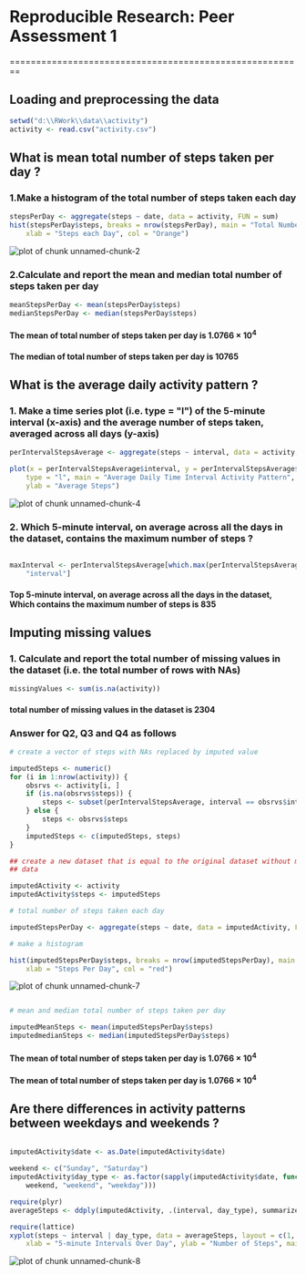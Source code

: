 # Reproducible Research: Peer Assessment 1
========================================================

## Loading and preprocessing the data


```r
setwd("d:\\RWork\\data\\activity")
activity <- read.csv("activity.csv")
```


## What is mean total number of steps taken per day ?

### 1.Make a histogram of the total number of steps taken each day


```r
stepsPerDay <- aggregate(steps ~ date, data = activity, FUN = sum)
hist(stepsPerDay$steps, breaks = nrow(stepsPerDay), main = "Total Number of Steps Each Day", 
    xlab = "Steps each Day", col = "Orange")
```

![plot of chunk unnamed-chunk-2](figure/unnamed-chunk-2.png) 


### 2.Calculate and report the mean and median total number of steps taken per day

```r
meanStepsPerDay <- mean(stepsPerDay$steps)
medianStepsPerDay <- median(stepsPerDay$steps)
```


#### The mean of total number of steps taken per day is 1.0766 &times; 10<sup>4</sup>
#### The median of total number of steps taken per day is 10765




## What is the average daily activity pattern ?

### 1. Make a time series plot (i.e. type = "l") of the 5-minute interval (x-axis) and the average number of steps taken, averaged across all days (y-axis)


```r
perIntervalStepsAverage <- aggregate(steps ~ interval, data = activity, FUN = mean)

plot(x = perIntervalStepsAverage$interval, y = perIntervalStepsAverage$steps, 
    type = "l", main = "Average Daily Time Interval Activity Pattern", xlab = "5-minute Intervals", 
    ylab = "Average Steps")
```

![plot of chunk unnamed-chunk-4](figure/unnamed-chunk-4.png) 



### 2. Which 5-minute interval, on average across all the days in the dataset, contains the maximum number of steps ?


```r

maxInterval <- perIntervalStepsAverage[which.max(perIntervalStepsAverage$steps), 
    "interval"]
```



#### Top 5-minute interval, on average across all the days in the dataset, Which  contains the maximum number of steps is 835



## Imputing missing values


### 1. Calculate and report the total number of missing values in the dataset (i.e. the total number of rows with NAs)

```r
missingValues <- sum(is.na(activity))
```


#### total number of missing values in the dataset is 2304


### Answer for Q2, Q3 and Q4 as follows


```r
# create a vector of steps with NAs replaced by imputed value

imputedSteps <- numeric()
for (i in 1:nrow(activity)) {
    obsrvs <- activity[i, ]
    if (is.na(obsrvs$steps)) {
        steps <- subset(perIntervalStepsAverage, interval == obsrvs$interval)$steps
    } else {
        steps <- obsrvs$steps
    }
    imputedSteps <- c(imputedSteps, steps)
}

## create a new dataset that is equal to the original dataset without missing
## data

imputedActivity <- activity
imputedActivity$steps <- imputedSteps

# total number of steps taken each day

imputedStepsPerDay <- aggregate(steps ~ date, data = imputedActivity, FUN = sum)

# make a histogram

hist(imputedStepsPerDay$steps, breaks = nrow(imputedStepsPerDay), main = "Total Number of Steps Per Day With Imputed Values", 
    xlab = "Steps Per Day", col = "red")
```

![plot of chunk unnamed-chunk-7](figure/unnamed-chunk-7.png) 

```r

# mean and median total number of steps taken per day

imputedMeanSteps <- mean(imputedStepsPerDay$steps)
imputedmedianSteps <- median(imputedStepsPerDay$steps)
```



#### The mean of total number of steps taken per day is 1.0766 &times; 10<sup>4</sup>
#### The mean of total number of steps taken per day is 1.0766 &times; 10<sup>4</sup>


## Are there differences in activity patterns between weekdays and weekends ?



```r

imputedActivity$date <- as.Date(imputedActivity$date)

weekend <- c("Sunday", "Saturday")
imputedActivity$day_type <- as.factor(sapply(imputedActivity$date, function(x) ifelse(weekdays(x) %in% 
    weekend, "weekend", "weekday")))

require(plyr)
averageSteps <- ddply(imputedActivity, .(interval, day_type), summarize, steps = mean(steps))

require(lattice)
xyplot(steps ~ interval | day_type, data = averageSteps, layout = c(1, 2), type = "l", 
    xlab = "5-minute Intervals Over Day", ylab = "Number of Steps", main = "Activity Patterns on Weekends and Weekdays")
```

![plot of chunk unnamed-chunk-8](figure/unnamed-chunk-8.png) 








